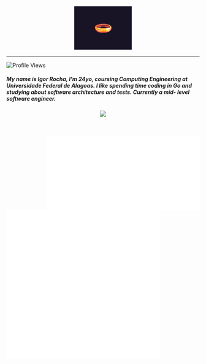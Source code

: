<div align='center'>
  <img width="150" src="ring.gif"/>
  <hr>
</div>

![Profile Views](https://komarev.com/ghpvc/?username=igorrochap)

<div align='left'>
  <h5>My name is Igor Rocha, I'm 24yo, coursing Computing Engineering at Universidade Federal de Alagoas. I like spending time coding in Go and studying about software architecture and tests. Currently a mid- 
      level software engineer.</h5>
  <p align="center">
     <a href="https://skillicons.dev">
        <img src="https://skillicons.dev/icons?i=laravel,php,go,typescript,nodejs,mysql,vue,docker,ubuntu,git,notion" />
     </a>
  </p>
</div>
<br>
<br>
<div>
   <img align='right' width="400" src='metrics.plugin.wakatime.svg'/>
</div>

<div>
  <img align='left' width="400" src='languages.svg'/>
<!--    <img align='left' width="400" src='metrics.plugin.activity.svg'/> -->
</div>

<div>
  <img aign='right' width="400" src='metrics.plugin.leetcode.svg'/>
</div>





